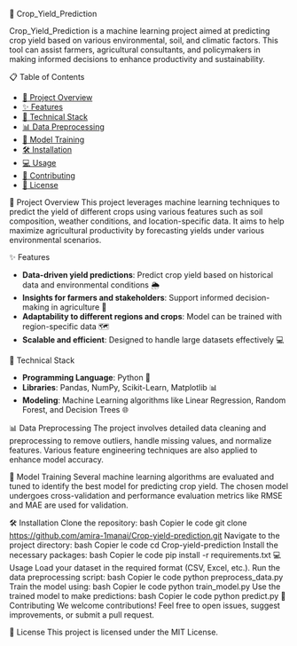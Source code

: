 🌾 Crop_Yield_Prediction


Crop_Yield_Prediction is a machine learning project aimed at predicting crop yield based on various environmental, soil, and climatic factors. This tool can assist farmers, agricultural consultants, and policymakers in making informed decisions to enhance productivity and sustainability.

📋 Table of Contents
<ul> <li><a href="#project-overview">🌱 Project Overview</a></li> <li><a href="#features">✨ Features</a></li> <li><a href="#technical-stack">🔧 Technical Stack</a></li> <li><a href="#data-preprocessing">📊 Data Preprocessing</a></li> <li><a href="#model-training">🚀 Model Training</a></li> <li><a href="#installation">🛠️ Installation</a></li> <li><a href="#usage">💻 Usage</a></li> <li><a href="#contributing">🤝 Contributing</a></li> <li><a href="#license">📜 License</a></li> </ul>
🌱 Project Overview
This project leverages machine learning techniques to predict the yield of different crops using various features such as soil composition, weather conditions, and location-specific data. It aims to help maximize agricultural productivity by forecasting yields under various environmental scenarios.

✨ Features
<ul> <li><strong>Data-driven yield predictions</strong>: Predict crop yield based on historical data and environmental conditions 🌦️</li> <li><strong>Insights for farmers and stakeholders</strong>: Support informed decision-making in agriculture 🌾</li> <li><strong>Adaptability to different regions and crops</strong>: Model can be trained with region-specific data 🗺️</li> <li><strong>Scalable and efficient</strong>: Designed to handle large datasets effectively 💻</li> </ul>
🔧 Technical Stack
<ul> <li><strong>Programming Language</strong>: Python 🐍</li> <li><strong>Libraries</strong>: Pandas, NumPy, Scikit-Learn, Matplotlib 📊</li> <li><strong>Modeling</strong>: Machine Learning algorithms like Linear Regression, Random Forest, and Decision Trees 🌐</li> </ul>
📊 Data Preprocessing
The project involves detailed data cleaning and preprocessing to remove outliers, handle missing values, and normalize features. Various feature engineering techniques are also applied to enhance model accuracy.

🚀 Model Training
Several machine learning algorithms are evaluated and tuned to identify the best model for predicting crop yield. The chosen model undergoes cross-validation and performance evaluation metrics like RMSE and MAE are used for validation.

🛠️ Installation
Clone the repository:
bash
Copier le code
git clone https://github.com/amira-1manai/Crop-yield-prediction.git
Navigate to the project directory:
bash
Copier le code
cd Crop-yield-prediction
Install the necessary packages:
bash
Copier le code
pip install -r requirements.txt
💻 Usage
Load your dataset in the required format (CSV, Excel, etc.).
Run the data preprocessing script:
bash
Copier le code
python preprocess_data.py
Train the model using:
bash
Copier le code
python train_model.py
Use the trained model to make predictions:
bash
Copier le code
python predict.py
🤝 Contributing
We welcome contributions! Feel free to open issues, suggest improvements, or submit a pull request.

📜 License
This project is licensed under the MIT License.
